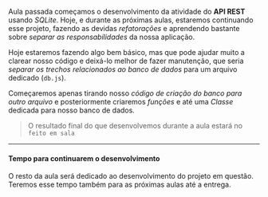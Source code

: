 Aula passada começamos o desenvolvimento da atividade do **API REST** usando *SQLite*. Hoje, e durante as próximas aulas, estaremos continuando esse projeto, fazendo as devidas *refatorações* e aprendendo bastante sobre *separar as responsabilidades* da nossa aplicação.

Hoje estaremos fazendo algo bem básico, mas que pode ajudar muito a clarear nosso código e deixá-lo melhor de fazer manutenção, que seria *separar os trechos relacionados ao banco de dados* para um arquivo dedicado (`db.js`).

Começaremos apenas tirando nosso *código de criação do banco para outro arquivo* e posteriormente criaremos *funções* e até uma *Classe* dedicada para nosso banco de dados.

> O resultado final do que desenvolvemos durante a aula estará no `feito em sala`

---

#### Tempo para continuarem o desenvolvimento

O resto da aula será dedicado ao desenvolvimento do projeto em questão. Teremos esse tempo também para as próximas aulas até a entrega.